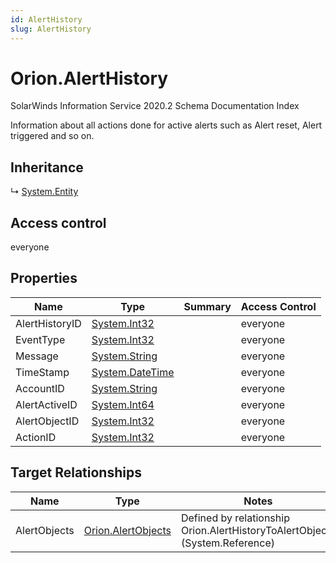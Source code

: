 ```yaml
---
id: AlertHistory
slug: AlertHistory
---
```


# Orion.AlertHistory

SolarWinds Information Service 2020.2 Schema Documentation Index

Information about all actions done for active alerts such as Alert reset, Alert triggered and so on.

## Inheritance

↳ [System.Entity](./../System/Entity)

## Access control

everyone

## Properties

| Name | Type | Summary | Access Control |
| ------ | ------ | ------ | ------ |
| AlertHistoryID | [System.Int32](https://docs.microsoft.com/en-us/dotnet/api/system.int32) |  | everyone |
| EventType | [System.Int32](https://docs.microsoft.com/en-us/dotnet/api/system.int32) |  | everyone |
| Message | [System.String](https://docs.microsoft.com/en-us/dotnet/api/system.string) |  | everyone |
| TimeStamp | [System.DateTime](https://docs.microsoft.com/en-us/dotnet/api/system.datetime) |  | everyone |
| AccountID | [System.String](https://docs.microsoft.com/en-us/dotnet/api/system.string) |  | everyone |
| AlertActiveID | [System.Int64](https://docs.microsoft.com/en-us/dotnet/api/system.int64) |  | everyone |
| AlertObjectID | [System.Int32](https://docs.microsoft.com/en-us/dotnet/api/system.int32) |  | everyone |
| ActionID | [System.Int32](https://docs.microsoft.com/en-us/dotnet/api/system.int32) |  | everyone |

## Target Relationships

| Name | Type | Notes |
| ------ | ------ | ------ |
| AlertObjects | [Orion.AlertObjects](./../Orion/AlertObjects) | Defined by relationship Orion.AlertHistoryToAlertObjects (System.Reference) |

